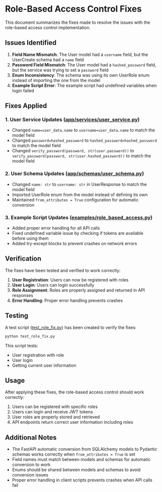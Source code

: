 # Role-Based Access Control Fixes

This document summarizes the fixes made to resolve the issues with the role-based access control implementation.

## Issues Identified

1. **Field Name Mismatch**: The User model had a `username` field, but the UserCreate schema had a `name` field
2. **Password Field Mismatch**: The User model had a `hashed_password` field, but the service was trying to set a `password` field
3. **Enum Inconsistency**: The schema was using its own UserRole enum instead of importing the one from the model
4. **Example Script Error**: The example script had undefined variables when login failed

## Fixes Applied

### 1. User Service Updates ([app/services/user_service.py](file:///c:/strategy_test/python_backend_structure/app/services/user_service.py))

- Changed `name=user_data.name` to `username=user_data.name` to match the model field
- Changed `password=hashed_password` to `hashed_password=hashed_password` to match the model field
- Changed `verify_password(password, str(user.password))` to `verify_password(password, str(user.hashed_password))` to match the model field

### 2. User Schema Updates ([app/schemas/user_schema.py](file:///c:/strategy_test/python_backend_structure/app/schemas/user_schema.py))

- Changed `name: str` to `username: str` in UserResponse to match the model field
- Imported UserRole enum from the model instead of defining its own
- Maintained `from_attributes = True` configuration for automatic conversion

### 3. Example Script Updates ([examples/role_based_access.py](file:///c:/strategy_test/python_backend_structure/examples/role_based_access.py))

- Added proper error handling for all API calls
- Fixed undefined variable issue by checking if tokens are available before using them
- Added try-except blocks to prevent crashes on network errors

## Verification

The fixes have been tested and verified to work correctly:

1. **User Registration**: Users can now be registered with roles
2. **User Login**: Users can login successfully
3. **Role Assignment**: Roles are properly assigned and returned in API responses
4. **Error Handling**: Proper error handling prevents crashes

## Testing

A test script ([test_role_fix.py](file:///c:/strategy_test/python_backend_structure/test_role_fix.py)) has been created to verify the fixes:

```bash
python test_role_fix.py
```

This script tests:
- User registration with role
- User login
- Getting current user information

## Usage

After applying these fixes, the role-based access control should work correctly:

1. Users can be registered with specific roles
2. Users can login and receive JWT tokens
3. User roles are properly stored and retrieved
4. API endpoints return correct user information including roles

## Additional Notes

- The FastAPI automatic conversion from SQLAlchemy models to Pydantic schemas works correctly when `from_attributes = True` is set
- Field names must match between models and schemas for automatic conversion to work
- Enums should be shared between models and schemas to avoid conversion issues
- Proper error handling in client scripts prevents crashes when API calls fail